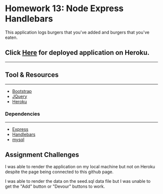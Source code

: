 # Homework 13: Node Express Handlebars

This application logs burgers that you've added and burgers that you've eaten.

## Click [Here](https://mysterious-taiga-64896.herokuapp.com/?) for deployed application on Heroku.
---

## Tool & Resources
---
* [Bootstrap](https://getbootstrap.com/)
* [JQuery](https://getbootstrap.com/)
* [Heroku](https://www.heroku.com/)
    
### Dependencies
---
    
* [Express](https://expressjs.com/)
* [Handlebars](https://handlebarsjs.com/)
* [mysql](https://www.npmjs.com/package/mysql)

## Assignment Challenges

I was able to render the application on my local machine but not on Heroku despite the page being connected to this github page.

I was able to render the data on the seed.sql data file but I was unable to get the "Add" button or "Devour" buttons to work.
